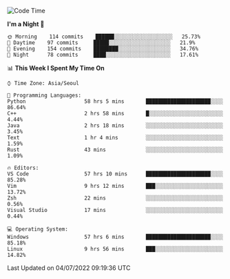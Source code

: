 <!--START_SECTION:waka-->
![Code Time](http://img.shields.io/badge/Code%20Time-871%20hrs%2051%20mins-blue)

**I'm a Night 🦉** 

```text
🌞 Morning    114 commits    ██████░░░░░░░░░░░░░░░░░░░   25.73% 
🌆 Daytime    97 commits     █████░░░░░░░░░░░░░░░░░░░░   21.9% 
🌃 Evening    154 commits    ████████░░░░░░░░░░░░░░░░░   34.76% 
🌙 Night      78 commits     ████░░░░░░░░░░░░░░░░░░░░░   17.61%

```


📊 **This Week I Spent My Time On** 

```text
⌚︎ Time Zone: Asia/Seoul

💬 Programming Languages: 
Python                   58 hrs 5 mins       █████████████████████░░░░   86.64% 
C++                      2 hrs 58 mins       █░░░░░░░░░░░░░░░░░░░░░░░░   4.44% 
Java                     2 hrs 18 mins       ░░░░░░░░░░░░░░░░░░░░░░░░░   3.45% 
Text                     1 hr 4 mins         ░░░░░░░░░░░░░░░░░░░░░░░░░   1.59% 
Rust                     43 mins             ░░░░░░░░░░░░░░░░░░░░░░░░░   1.09%

🔥 Editors: 
VS Code                  57 hrs 10 mins      █████████████████████░░░░   85.28% 
Vim                      9 hrs 12 mins       ███░░░░░░░░░░░░░░░░░░░░░░   13.72% 
Zsh                      22 mins             ░░░░░░░░░░░░░░░░░░░░░░░░░   0.56% 
Visual Studio            17 mins             ░░░░░░░░░░░░░░░░░░░░░░░░░   0.44%

💻 Operating System: 
Windows                  57 hrs 6 mins       █████████████████████░░░░   85.18% 
Linux                    9 hrs 56 mins       ███░░░░░░░░░░░░░░░░░░░░░░   14.82%

```


 Last Updated on 04/07/2022 09:19:36 UTC
<!--END_SECTION:waka-->
